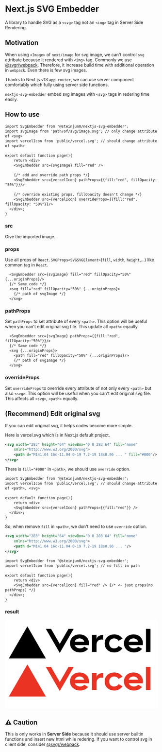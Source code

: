 # Next.js SVG Embedder
A library to handle SVG as a `<svg>` tag not an `<img>` tag in Server Side Rendering.
## Motivation
When using `<Image>` of `next/image` for svg image, we can't control `svg` attribute because it rendered with `<img>` tag. Commonly we use [@svgr/webpack](https://react-svgr.com/docs/next/). Therefore, it increase build time with additional operation in `webpack`. Even there is few svg images.  

Thanks to Next.js v13 `app router`, we can use server component comfortably which fully using server side functions.  

`nextjs-svg-embedder` embed svg images with `<svg>` tags in redering time easily.

## How to use
```tsx
import SvgEmbedder from '@steinjun0/nextjs-svg-embedder';
import svgImage from 'path/of/svg/image.svg'; // only change attribute of <svg>
import vercelIcon from 'public/vercel.svg'; // should change attribute of <path>

export default function page(){
    return <div>
    <SvgEmbedder src={svgImage} fill="red" />
    
    {/* add and override path props */}
    <SvgEmbedder src={vercelIcon} pathProps={{fill:"red", fillOpacity: "50%"}}/> 
    
    {/* override existing props. fillOpacity doesn't change */}
    <SvgEmbedder src={vercelIcon} overrideProps={{fill:"red", fillOpacity: "50%"}}/> 
  </div>;
}
```
### src
Give the imported image.

### props
Use all props of `React.SVGProps<SVGSVGElement>`(`fill`, `width`, `height`,...) like common tag in `React`.
```tsx
  <SvgEmbedder src={svgImage} fill="red" fillOpacity="50%" {...originProps}/>
  {/* Same code */}
  <svg fill="red" fillOpacity="50%" {...originProps}>
    {/* path of svgImage */}
  </svg>
```

### pathProps
Set `pathProps` to set attribute of every `<path>`. This option will be useful when you can't edit original svg file. This update all `<path>` eqaully.
```tsx
  <SvgEmbedder src={svgImage} pathProps={{fill:"red", fillOpacity:"50%"}}/>
  {/* Same code */}
  <svg {...originProps}>
    <path fill="red" fillOpacity="50%" {...originProps}/>
    {/* path of svgImage */}
  </svg>
```

### overrideProps
Set `overrideProps` to override every attribute of not only every `<path>` but also `<svg>`. This option will be useful when you can't edit original svg file. This affects all `<svg>`, `<path>` equally.

## (Recommend) Edit original svg
If you can edit original svg, it helps codes become more simple.  

Here is vercel.svg which is in Next.js default project.  
```svg
<svg width="283" height="64" viewBox="0 0 283 64" fill="none" 
    xmlns="http://www.w3.org/2000/svg">
    <path d="M141.04 16c-11.04 0-19 7.2-19 18s8.96 ... " fill="#000"/>
</svg>
```
There is `fill="#000"` in `<path>`, we should use `override` option.
```tsx
import SvgEmbedder from '@steinjun0/nextjs-svg-embedder';
import vercelIcon from 'public/vercel.svg'; // should change attribute of <path>, <svg>

export default function page(){
    return <div>
    <SvgEmbedder src={vercelIcon} pathProps={{fill:"red"}} />
  </div>;
}
```

So, when remove `fill` in `<path>`, we don't need to use `override` option.

```svg
<svg width="283" height="64" viewBox="0 0 283 64" fill="none" 
    xmlns="http://www.w3.org/2000/svg">
    <path d="M141.04 16c-11.04 0-19 7.2-19 18s8.96 ... "/>
</svg>
```
```tsx
import SvgEmbedder from '@steinjun0/nextjs-svg-embedder';
import vercelIcon from 'public/vercel.svg'; // no fill in path

export default function page(){
    return <div>
    <SvgEmbedder src={vercelIcon} fill="red" /> {/* <- just props(no pathProps) */}
  </div>;
}
```
### result
![result_image](README/result.png)

## ⚠️ Caution
This is only works in **Server Side** because it should use server builtin functions and insert new html while redering. If you want to control svg in client side, consider [@svgr/webpack](https://react-svgr.com/docs/next/). 